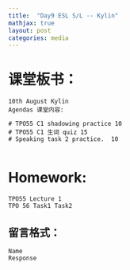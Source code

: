```yaml
---
title:  "Day9 ESL S/L -- Kylin"
mathjax: true
layout: post
categories: media
---
```


# 课堂板书：

```
10th August Kylin
Agendas 课堂内容: 

# TPO55 C1 shadowing practice 10
# TPO55 C1 生词 quiz 15 
# Speaking task 2 practice.  10


```
# Homework:

```
TPO55 Lecture 1 
TPO 56 Task1 Task2 
```
## 留言格式：
```Name ``` <br>
```Response```
